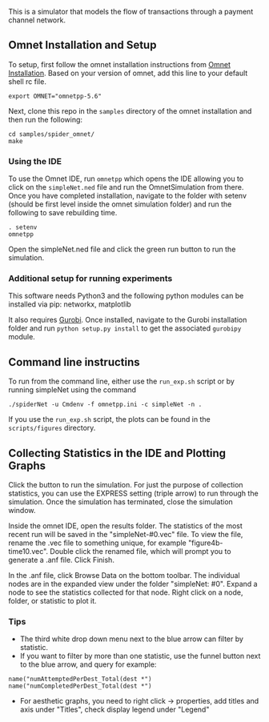This is a simulator that models the flow of transactions through a payment channel network. 

## Omnet Installation and Setup
To setup, first follow the omnet installation instructions from [Omnet Installation](https://omnetpp.org/doc/omnetpp/InstallGuide.pdf).
Based on your version of omnet, add this line to your default shell rc file.
```
export OMNET="omnetpp-5.6"
```

Next, clone this repo in the `samples` directory of the omnet installation and then run the following:
```
cd samples/spider_omnet/
make
```

### Using the IDE
To use the Omnet IDE, run `omnetpp` which opens the IDE allowing you to click on the `simpleNet.ned` file and run the OmnetSimulation from there.
Once you have completed installation, navigate to the folder with setenv (should be first level inside the omnet simulation folder) and run the following to save rebuilding time.
```
. setenv
omnetpp
```
Open the simpleNet.ned file and click the green run button to run the simulation.

### Additional setup for running experiments
This software needs Python3 and the following python modules can be installed via pip: networkx, matplotlib

It also requires [Gurobi](https://support.gurobi.com/hc/en-us). Once installed, navigate to the Gurobi installation 
folder and run `python setup.py install` to get the associated `gurobipy` module.

## Command line instructins
To run from the command line, either use the `run_exp.sh` script or by running simpleNet using the command
```
./spiderNet -u Cmdenv -f omnetpp.ini -c simpleNet -n .
```
If you use the `run_exp.sh` script, the plots can be found in the `scripts/figures` directory.

## Collecting Statistics in the IDE and Plotting Graphs
Click the button to run the simulation. For just the purpose of collection statistics, you can use the EXPRESS setting (triple arrow) to run through the simulation. Once the simulation has terminated, close the simulation window. 

Inside the omnet IDE, open the results folder. The statistics of the most recent run will be saved in the "simpleNet-#0.vec" file. To view the file, rename the .vec file to something unique, for example "figure4b-time10.vec". Double click the renamed file, which will prompt you to generate a .anf file. Click Finish.

In the .anf file, click Browse Data on the bottom toolbar. The individual nodes are in the expanded view under the folder "simpleNet: #0". Expand a node to see the statistics collected for that node. Right click on a node, folder, or statistic to plot it.

### Tips
- The third white drop down menu next to the blue arrow can filter by statistic.
- If you want to filter by more than one statistic, use the funnel button next to the blue arrow, and query for example:
```
name("numAttemptedPerDest_Total(dest *") name("numCompletedPerDest_Total(dest *")
``` 
- For aesthetic graphs, you need to right click -> properties, add titles and axis under "Titles", check display legend under "Legend"

